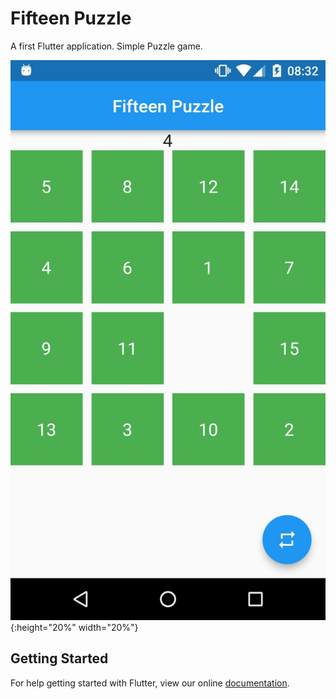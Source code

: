 # Fifteen Puzzle

A first Flutter application. 
Simple Puzzle game.

![picture](docs/zbE2XOTErgQ.jpg){:height="20%" width="20%"}

## Getting Started

For help getting started with Flutter, view our online
[documentation](https://flutter.io/).
